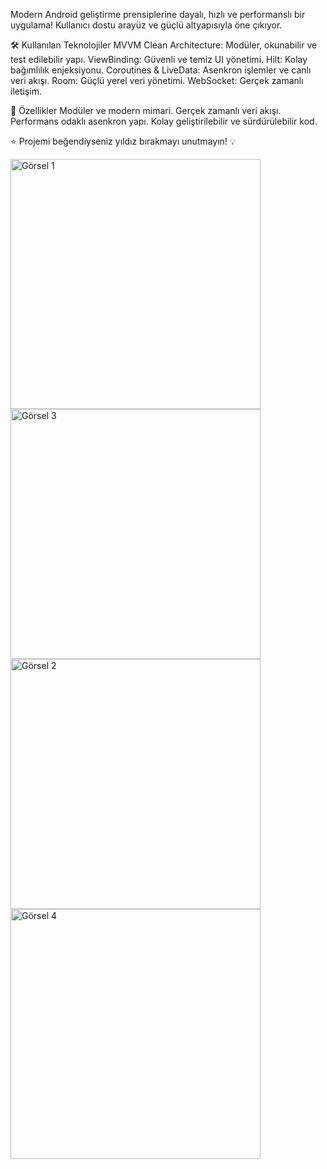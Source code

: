 Modern Android geliştirme prensiplerine dayalı, hızlı ve performanslı bir uygulama! Kullanıcı dostu arayüz ve güçlü altyapısıyla öne çıkıyor.

🛠 Kullanılan Teknolojiler
MVVM Clean Architecture: Modüler, okunabilir ve test edilebilir yapı.
ViewBinding: Güvenli ve temiz UI yönetimi.
Hilt: Kolay bağımlılık enjeksiyonu.
Coroutines & LiveData: Asenkron işlemler ve canlı veri akışı.
Room: Güçlü yerel veri yönetimi.
WebSocket: Gerçek zamanlı iletişim.

🌟 Özellikler
Modüler ve modern mimari.
Gerçek zamanlı veri akışı.
Performans odaklı asenkron yapı.
Kolay geliştirilebilir ve sürdürülebilir kod.

⭐ Projemi beğendiyseniz yıldız bırakmayı unutmayın! 💡

<img src="https://github.com/user-attachments/assets/a19de161-2c62-4a6b-b4a4-581c55d56805" alt="Görsel 1" width="400" />
<img src="https://github.com/user-attachments/assets/956eb495-9dda-42f6-9aa3-27eee4be5ded" alt="Görsel 3" width="400" />
<img src="https://github.com/user-attachments/assets/dd5463cf-bf14-48e3-9844-355012029357" alt="Görsel 2" width="400" />
<img src="https://github.com/user-attachments/assets/58440850-c9a1-4fd3-8120-42d1d94f19cf" alt="Görsel 4" width="400" />

